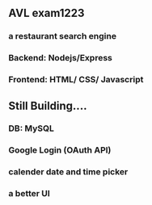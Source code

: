 ## AVL exam1223
### a restaurant search engine
### Backend: Nodejs/Express
### Frontend: HTML/ CSS/ Javascript


## Still Building....
### DB: MySQL
### Google Login (OAuth API)
### calender date and time picker 
### a better UI

